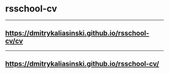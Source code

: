# rsschool-cv
---
## https://dmitrykaliasinski.github.io/rsschool-cv/cv
---
## https://dmitrykaliasinski.github.io/rsschool-cv/
